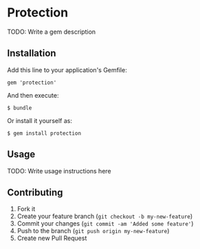 # Protection

TODO: Write a gem description

## Installation

Add this line to your application's Gemfile:

    gem 'protection'

And then execute:

    $ bundle

Or install it yourself as:

    $ gem install protection

## Usage

TODO: Write usage instructions here

## Contributing

1. Fork it
2. Create your feature branch (`git checkout -b my-new-feature`)
3. Commit your changes (`git commit -am 'Added some feature'`)
4. Push to the branch (`git push origin my-new-feature`)
5. Create new Pull Request

